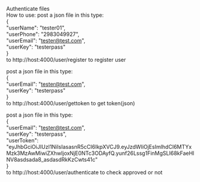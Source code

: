 Authenticate files  
How to use:
post a json file in this type:  
{  
    "userName": "tester01",  
    "userPhone": "2983049927",  
    "userEmail": "tester@test.com",  
    "userKey": "testerpass"  
}  
to http://host:4000/user/register to register user    

post a json file in this type:  
{  
    "userEmail": "tester@test.com",  
    "userKey": "testerpass"  
}  
to http://host:4000/user/gettoken to get token(json)  

post a json file in this type:  
{  
    "userEmail": "tester@test.com",  
    "userKey": "testerpass",  
    "userToken": "eyJhbGciOiJIUzI1NiIsIasasnR5cCI6IkpXVCJ9.eyJzdWIiOjEsImlhdCI6MTYxMzk3MzAwMiwiZXhwIjoxNjE0NTc3ODAyfQ.yunf26Lssg1FinMgSLI68kFaeHlNV8asdsada8_asdasdRkKzCwts41c"  
}  
to http://host:4000/user/authenticate to check approved or not  
